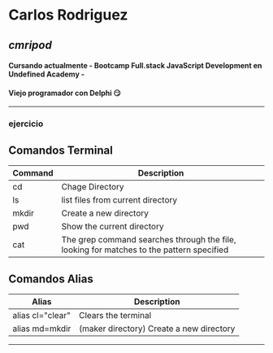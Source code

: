 # Carlos Rodriguez
## _cmripod_

#### Cursando actualmente - Bootcamp Full.stack JavaScript Development en **Undefined Academy** -

#### Viejo programador con Delphi 😏

---
### ejercicio

## Comandos Terminal

| Command | Description                                                                              |
| ------- | ---------------------------------------------------------------------------------------- |
| cd      | Chage Directory                                                                          |
| ls      | list files from current directory                                                        |
| mkdir   | Create a new directory                                                                   |
| pwd     | Show the current directory                                                               |
| cat     | The grep command searches through the file, looking for matches to the pattern specified |

## Comandos Alias
| Alias            | Description                              |
| ---------------- |------------------------------------------|
| alias cl="clear" | Clears the terminal                      |
| alias md=mkdir   | (maker directory) Create a new directory |
---
